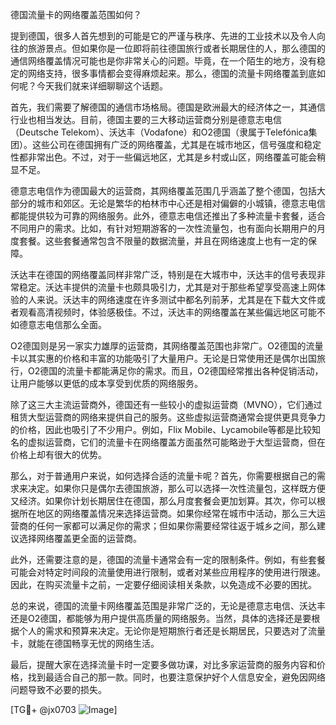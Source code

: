 德国流量卡的网络覆盖范围如何？

提到德国，很多人首先想到的可能是它的严谨与秩序、先进的工业技术以及令人向往的旅游景点。但如果你是一位即将前往德国旅行或者长期居住的人，那么德国的通信网络覆盖情况可能也是你非常关心的问题。毕竟，在一个陌生的地方，没有稳定的网络支持，很多事情都会变得麻烦起来。那么，德国的流量卡网络覆盖到底如何呢？今天我们就来详细聊聊这个话题。

首先，我们需要了解德国的通信市场格局。德国是欧洲最大的经济体之一，其通信行业也相当发达。目前，德国主要的三大移动运营商分别是德意志电信（Deutsche Telekom）、沃达丰（Vodafone）和O2德国（隶属于Telefónica集团）。这些公司在德国拥有广泛的网络覆盖，尤其是在城市地区，信号强度和稳定性都非常出色。不过，对于一些偏远地区，尤其是乡村或山区，网络覆盖可能会稍显不足。

德意志电信作为德国最大的运营商，其网络覆盖范围几乎涵盖了整个德国，包括大部分的城市和郊区。无论是繁华的柏林市中心还是相对偏僻的小城镇，德意志电信都能提供较为可靠的网络服务。此外，德意志电信还推出了多种流量卡套餐，适合不同用户的需求。比如，有针对短期游客的一次性流量包，也有面向长期用户的月度套餐。这些套餐通常包含不限量的数据流量，并且在网络速度上也有一定的保障。

沃达丰在德国的网络覆盖同样非常广泛，特别是在大城市中，沃达丰的信号表现非常稳定。沃达丰提供的流量卡也颇具吸引力，尤其是对于那些希望享受高速上网体验的人来说。沃达丰的网络速度在许多测试中都名列前茅，尤其是在下载大文件或者观看高清视频时，体验感极佳。不过，沃达丰的网络覆盖在某些偏远地区可能不如德意志电信那么全面。

O2德国则是另一家实力雄厚的运营商，其网络覆盖范围也非常广。O2德国的流量卡以其实惠的价格和丰富的功能吸引了大量用户。无论是日常使用还是偶尔出国旅行，O2德国的流量卡都能满足你的需求。而且，O2德国经常推出各种促销活动，让用户能够以更低的成本享受到优质的网络服务。

除了这三大主流运营商外，德国还有一些较小的虚拟运营商（MVNO），它们通过租赁大型运营商的网络来提供自己的服务。这些虚拟运营商通常会提供更具竞争力的价格，因此也吸引了不少用户。例如，Flix Mobile、Lycamobile等都是比较知名的虚拟运营商，它们的流量卡在网络覆盖方面虽然可能略逊于大型运营商，但在价格上却有很大的优势。

那么，对于普通用户来说，如何选择合适的流量卡呢？首先，你需要根据自己的需求来决定。如果你只是偶尔去德国旅游，那么可以选择一次性流量包，这样既方便又经济。如果你计划长期居住在德国，那么月度套餐会更加划算。其次，你可以根据所在地区的网络覆盖情况来选择运营商。如果你经常在城市中活动，那么三大运营商的任何一家都可以满足你的需求；但如果你需要经常往返于城乡之间，那么建议选择网络覆盖更全面的运营商。

此外，还需要注意的是，德国的流量卡通常会有一定的限制条件。例如，有些套餐可能会对特定时间段的流量使用进行限制，或者对某些应用程序的使用进行限速。因此，在购买流量卡之前，一定要仔细阅读相关条款，以免造成不必要的困扰。

总的来说，德国的流量卡网络覆盖范围是非常广泛的，无论是德意志电信、沃达丰还是O2德国，都能够为用户提供高质量的网络服务。当然，具体的选择还是要根据个人的需求和预算来决定。无论你是短期旅行者还是长期居民，只要选对了流量卡，就能在德国畅享无忧的网络生活。

最后，提醒大家在选择流量卡时一定要多做功课，对比多家运营商的服务内容和价格，找到最适合自己的那一款。同时，也要注意保护好个人信息安全，避免因网络问题导致不必要的损失。

[TG💪+ @jx0703 ![Image](https://github.com/user-attachments/assets/dbca1d08-cadb-493c-b0ec-ad6f7a83f270)]
